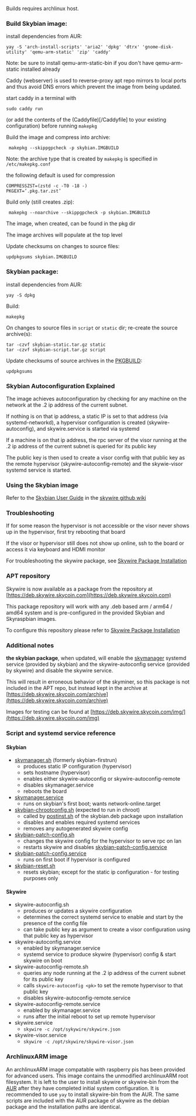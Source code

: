 Builds requires archlinux host.

### Build Skybian image:

install dependencies from AUR:
```
yay -S 'arch-install-scripts' 'aria2' 'dpkg' 'dtrx' 'gnome-disk-utility' 'qemu-arm-static' 'zip' 'caddy'
```
Note: be sure to install qemu-arm-static-bin if you don't have qemu-arm-static installed already

Caddy (webserver) is used to reverse-proxy apt repo mirrors to local ports and thus avoid DNS errors which prevent the image from being updated.

start caddy in a terminal with

```
sudo caddy run
```

(or add the contents of the (Caddyfile)[/Caddyfile] to your existing configuration) before running `makepkg`

Build the image and compress into archive:
```
 makepkg --skippgpcheck -p skybian.IMGBUILD
```

Note: the archive type that is created by `makepkg` is specified in `/etc/makepkg.conf`

the following default is used for compression

```
COMPRESSZST=(zstd -c -T0 -18 -)
PKGEXT=’.pkg.tar.zst’
```

Build only (still creates .zip):
```
 makepkg --noarchive --skippgpcheck -p skybian.IMGBUILD
```

The image, when created, can be found in the pkg dir

The image archives will populate at the top level

Update checksums on changes to source files:

```
updpkgsums skybian.IMGBUILD
```

### Skybian package:

install dependencies from AUR:
```
yay -S dpkg
```

Build:
```
makepkg
```

On changes to source files in `script` or `static` dir; re-create the source archive(s):
```
tar -czvf skybian-static.tar.gz static
tar -czvf skybian-script.tar.gz script
```

Update checksums of source archives in the [PKGBUILD](PKGBUILD):
```
updpkgsums
```


### Skybian Autoconfiguration Explained

The image achieves autoconfiguration by checking for any machine on the network at the .2 ip address of the current subnet.

If nothing is on that ip address, a static IP is set to that address (via systemd-networkd), a hypervisor configuration is created (skywire-autoconfig), and skywire.service is started via systemd

If a machine is on that ip address, the rpc server of the visor running at the .2 ip address of the current subnet is queried for its public key

The public key is then used to create a visor config with that public key as the remote hypervisor (skywire-autoconfig-remote) and the skywie-visor systemd service is started.

### Using the Skybian image

Refer to the [Skybian User Guide](https://github.com/skycoin/skywire/wiki/Skybian-User-Guide) in the [skywire github wiki](https://github.com/skycoin/skywire/wiki)

### Troubleshooting

If for some reason the hypervisor is not accessible or the visor never shows up in the hypervisor, first try rebooting that board

If the visor or hypervisor still does not show up online, ssh to the board or access it via keyboard and HDMI monitor

For troubleshooting the skywire package, see [Skywire Package Installation](https://github.com/skycoin/skywire/wiki/Skywire-Package-Installation)

### APT repository

Skywire is now available as a package from the repository at [https://deb.skywire.skycoin.com](https://deb.skywire.skycoin.com)

This package repository will work with any .deb based arm / arm64 / amd64 system and is pre-configured in the provided Skybian and Skyraspbian images.

To configure this repository please refer to [Skywire Package Installation](https://github.com/skycoin/skywire/wiki/Skywire-Package-Installation)

### Additional notes

**the skybian package**, when updated, will enable the [skymanager](/script/skymanager.sh) systemd service (provided by skybian) and the skywire-autoconfig service (provided by skywire) and disable the skywire service.

This will result in erroneous behavior of the skyminer, so this package is not included in the APT repo, but instead kept in the archive at
[https://deb.skywire.skycoin.com/archive](https://deb.skywire.skycoin.com/archive)

Images for testing can be found at [https://deb.skywire.skycoin.com/img/](https://deb.skywire.skycoin.com/img)


### Script and systemd service reference

#### Skybian
* [skymanager.sh](/script/skymanager.sh) (formerly skybian-firstrun)
    - produces static IP configuration (hypervisor)
    - sets hostname (hypervisor)
    - enables either skywire-autoconfig or skywire-autoconfig-remote
    - disables skymanager.service
    - reboots the board
* [skymanager.service](/script/skymanager.service)
    - runs on skybian's first boot; wants network-online.target
* [skybian-chrootconfig.sh](/script/skybian-chrootconfig.sh) (expected to run in chroot)
    - called by [postinst.sh](/script/postinst.sh) of the skybian.deb package upon installation
    - disables and enables required systemd services
    - removes any autogenerated skywire config
* [skybian-patch-config.sh](/script/skybian-patch-config.sh)
    - changes the skywire config for the hypervisor to serve rpc on lan
    - restarts skywire and disables [skybian-patch-config.service](/script/skybian-patch-config.service)
* [skybian-patch-config.service](/script/skybian-patch-config.service)
    - runs on first boot if hypervisor is configured
* [skybian-reset.sh](/script/skybian-reset.sh)
    - resets skybian; except for the static ip configuration - for testing purposes only


#### Skywire
* skywire-autoconfig.sh
    - produces or updates a skywire configuration
    - determines the correct systemd service to enable and start by the presence of the config file
    - can take public key as argument to create a visor configuration using that public key as hypervisor
* skywire-autoconfig.service
    - enabled by skymanager.service
    - systemd service to produce skywire (hypervisor) config & start skywire on boot
* skywire-autoconfig-remote.sh
    - queries any node running at the .2 ip address of the current subnet for its public key
    - calls `skywire-autoconfig <pk>` to set the remote hypervisor to that public key
    - disables skywire-autoconfig-remote.service
* skywire-autoconfig-remote.service
    - enabled by skymanager.service
    - runs after the initial reboot to set up remote hypervisor
* skywire.service
    - `skywire -c /opt/sykywire/skywire.json`
* skywire-visor.service
    - `skywire -c /opt/skywire/skywire-visor.json`


### ArchlinuxARM image

An archlinuxARM image compatable with raspberry pis has been provided for advanced users. This image contains the unmodified archlinuxARM root filesystem. It is left to the user to install skywire or skywire-bin from the [AUR](aur.archlinux.org) after they have completed initial system configuration. It is recommended to use `yay` to install skywire-bin from the AUR. The same scripts are included with the AUR package of skywire as the debian package and the installation paths are identical.

